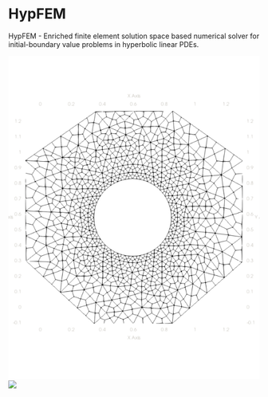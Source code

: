 # HypFEM
HypFEM - Enriched finite element solution space based numerical solver for initial-boundary value problems in hyperbolic linear PDEs.

![](images/mesh_p2.png) ![](images/wave.gif)
